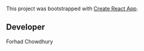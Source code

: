 This project was bootstrapped with [Create React App](https://github.com/facebook/create-react-app).

## Developer

Forhad Chowdhury

